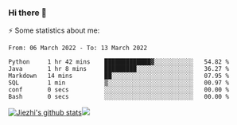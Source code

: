 ### Hi there 👋

⚡ Some statistics about me:


<!--START_SECTION:waka-->

```text
From: 06 March 2022 - To: 13 March 2022

Python     1 hr 42 mins    █████████████▓░░░░░░░░░░░   54.82 %
Java       1 hr 8 mins     █████████░░░░░░░░░░░░░░░░   36.27 %
Markdown   14 mins         ██░░░░░░░░░░░░░░░░░░░░░░░   07.95 %
SQL        1 min           ▒░░░░░░░░░░░░░░░░░░░░░░░░   00.97 %
conf       0 secs          ░░░░░░░░░░░░░░░░░░░░░░░░░   00.00 %
Bash       0 secs          ░░░░░░░░░░░░░░░░░░░░░░░░░   00.00 %
```

<!--END_SECTION:waka-->





[![Jiezhi's github stats](https://github-readme-stats.vercel.app/api?username=Jiezhi&show_icons=true)](https://github.com/Jiezhi/github-readme-stats)[![](https://stats.justsong.cn/api/leetcode/?username=Jiezhi)](https://leetcode.com/Jiezhi/) 
<!--
[![Top Langs](https://github-readme-stats.vercel.app/api/top-langs/?username=Jiezhi&hide=javascript,html)](https://github.com/Jiezhi/github-readme-stats)

**Jiezhi/Jiezhi** is a ✨ _special_ ✨ repository because its `README.md` (this file) appears on your GitHub profile.

Here are some ideas to get you started:

- 🔭 I’m currently working on ...
- 🌱 I’m currently learning ...
- 👯 I’m looking to collaborate on ...
- 🤔 I’m looking for help with ...
- 💬 Ask me about ...
- 📫 How to reach me: ...
- 😄 Pronouns: ...
- ⚡ Fun fact: ...
-->

